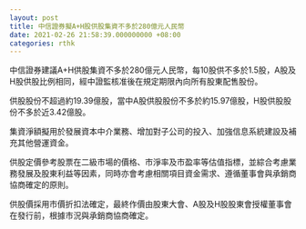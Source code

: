 ```yaml
---
layout: post
title: 中信證券擬A+H股供股集資不多於280億元人民幣
date: 2021-02-26 21:58:39.000000000 +08:00
categories: rthk
---
```


中信證券建議A+H供股集資不多於280億元人民幣，每10股供不多於1.5股，A股及H股供股比例相同，經中證監核准後在規定期限內向所有股東配售股份。

供股股份不超過約19.39億股，當中A股供股股份不多於約15.97億股，H股供股股份不多於近3.42億股。

集資淨額擬用於發展資本中介業務、增加對子公司的投入、加強信息系統建設及補充其他營運資金。

供股定價參考股票在二級市場的價格、市淨率及市盈率等估值指標，並綜合考慮業務發展及股東利益等因素，同時亦會考慮相關項目資金需求、遵循董事會與承銷商協商確定的原則。

供股價採用市價折扣法確定，最終作價由股東大會、A股及H股股東會授權董事會在發行前，根據市況與承銷商協商確定。
